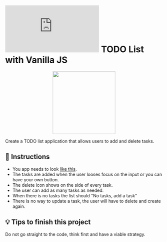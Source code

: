 # ![alt text](https://assets.breatheco.de/apis/img/images.php?blob&random&cat=icon&tags=breathecode,32) TODO List with Vanilla JS

<p align="center">
  <img height="200" src="https://github.com/alesanchezr/todolist-vanilla-js/blob/master/preview.gif?raw=true" />
</p>

Create a TODO list application that allows users to add and delete tasks.

## 📝 Instructions

- You app needs to look [like this](https://github.com/alesanchezr/todolist-vanilla-js/blob/master/preview.gif?raw=true).
- The tasks are added when the user looses focus on the input or you can have your own button.
- The delete icon shows on the side of every task.
- The user can add as many tasks as needed.
- When there is no tasks the list should "No tasks, add a task"
- There is no way to update a task, the user will have to delete and create again.

## 💡 Tips to finish this project

Do not go straight to the code, think first and have a viable strategy.
